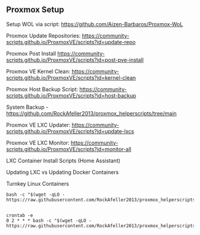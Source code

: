 
## Proxmox Setup 

Setup WOL via script: https://github.com/Aizen-Barbaros/Proxmox-WoL

Proxmox Update Repositories: https://community-scripts.github.io/ProxmoxVE/scripts?id=update-repo

Proxmox Post Install https://community-scripts.github.io/ProxmoxVE/scripts?id=post-pve-install

Proxmox VE Kernel Clean: https://community-scripts.github.io/ProxmoxVE/scripts?id=kernel-clean

Proxmox Host Backup Script: https://community-scripts.github.io/ProxmoxVE/scripts?id=host-backup

System Backup - https://github.com/RockAfeller2013/proxmox_helperscripts/tree/main

Proxmox VE LXC Updater: https://community-scripts.github.io/ProxmoxVE/scripts?id=update-lxcs

Proxmox VE LXC Monitor: https://community-scripts.github.io/ProxmoxVE/scripts?id=monitor-all

LXC Container Install Scripts (Home Assistant)

Updating LXC vs Updating Docker Containers

Turnkey Linux Containers

```
bash -c "$(wget -qLO - https://raw.githubusercontent.com/RockAfeller2013/proxmox_helperscripts/refs/heads/main/backup.sh)"

```
```

crontab -e
0 2 * * * bash -c "$(wget -qLO - https://raw.githubusercontent.com/RockAfeller2013/proxmox_helperscripts/refs/heads/main/backup.sh)"
```
